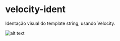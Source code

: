 # velocity-ident
Identação visual do template string, usando Velocity.


![alt text](https://uploaddeimagens.com.br/imagens/hL7nGBE)